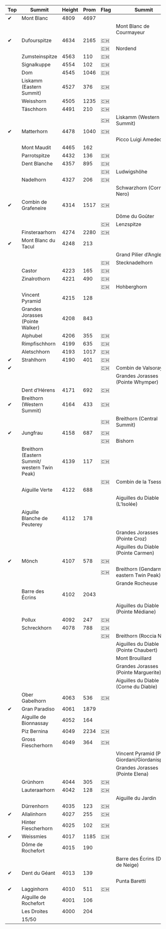 | Top | Summit | Height | Prom | Flag | Summit | Height | Prom |
| -------- | -------- | -------- | -------- | -------- | -------- | -------- | -------- |
|&#x2714;|Mont Blanc|4809|4697|||||
||||||Mont Blanc de Courmayeur|4748|18|
|&#x2714;|Dufourspitze|4634|2165|:switzerland:||||
|||||:switzerland:|Nordend|4609|94|
||Zumsteinspitze|4563|110|:switzerland:||||
||Signalkuppe|4554|102|:switzerland:||||
||Dom|4545|1046|:switzerland:||||
||Liskamm (Eastern Summit)|4527|376|:switzerland:||||
||Weisshorn|4505|1235|:switzerland:||||
||Täschhorn|4491|210|:switzerland:||||
|||||:switzerland:|Liskamm (Western Summit)|4479|62|
|&#x2714;|Matterhorn|4478|1040|:switzerland:||||
||||||Picco Luigi Amedeo|4469|54|
||Mont Maudit|4465|162|||||
||Parrotspitze|4432|136|:switzerland:||||
||Dent Blanche|4357|895|:switzerland:||||
|||||:switzerland:|Ludwigshöhe|4341|58|
||Nadelhorn|4327|206|:switzerland:||||
||||||Schwarzhorn (Corno Nero)|4322|42|
|&#x2714;|Combin de Grafeneire|4314|1517|:switzerland:||||
||||||Dôme du Goûter|4304|58|
|||||:switzerland:|Lenzspitze|4294|86|
||Finsteraarhorn|4274|2280|:switzerland:||||
|&#x2714;|Mont Blanc du Tacul|4248|213|||||
||||||Grand Pilier d’Angle|4243|35|
|||||:switzerland:|Stecknadelhorn|4241|30|
||Castor|4223|165|:switzerland:||||
||Zinalrothorn|4221|490|:switzerland:||||
|||||:switzerland:|Hohberghorn|4219|75
||Vincent Pyramid|4215|128|||||
||Grandes Jorasses (Pointe Walker)|4208|843|||||
||Alphubel|4206|355|:switzerland:||||
||Rimpfischhorn|4199|635|:switzerland:||||
||Aletschhorn|4193|1017|:switzerland:||||
|&#x2714;|Strahlhorn|4190|401|:switzerland:||||
|&#x2714;||||:switzerland:|Combin de Valsoray|4183|57|
||||||Grandes Jorasses (Pointe Whymper)|4184|51|
||Dent d’Hérens|4171|692|:switzerland:||||
|&#x2714;|Breithorn (Western Summit)|4164|433|:switzerland:||||
|||||:switzerland:|Breithorn (Central Summit)|4159|82|
|&#x2714;|Jungfrau|4158|687|:switzerland:||||
|||||:switzerland:|Bishorn|4153|95|
||Breithorn (Eastern Summit/ western Twin Peak)|4139|117|:switzerland:||||
|||||:switzerland:|Combin de la Tsessette|4134|52|
||Aiguille Verte|4122|688|||||
||||||Aiguilles du Diable (L’Isolée)|4114|36|
||Aiguille Blanche de Peuterey|4112|178|||||
||||||Grandes Jorasses (Pointe Croz)|4110|10|
||||||Aiguilles du Diable (Pointe Carmen)|4109|36|
|&#x2714;|Mönch|4107|578|:switzerland:||||
|||||:switzerland:|Breithorn (Gendarm/ eastern Twin Peak)|4106|36|
||||||Grande Rocheuse|4102|52
||Barre des Écrins|4102|2043|||||
||||||Aiguilles du Diable (Pointe Médiane)|4097|40|
||Pollux|4092|247|:switzerland:||||
||Schreckhorn|4078|788|:switzerland:||||
|||||:switzerland:|Breithorn (Roccia Nera)|4075|30|
||||||Aiguilles du Diable (Pointe Chaubert)|4074|57|
||||||Mont Brouillard|4069|39|
||||||Grandes Jorasses (Pointe Marguerite)|4065|50|
||||||Aiguilles du Diable (Corne du Diable)|4064|19|
||Ober Gabelhorn|4063|536|:switzerland:||||
|&#x2714;|Gran Paradiso|4061|1879|||||
||Aiguille de Bionnassay|4052|164|||||
||Piz Bernina|4049|2234|:switzerland:||||
||Gross Fiescherhorn|4049|364|:switzerland:||||
||||||Vincent Pyramid (Punta Giordani/Giordanispetz)|4046|5|
||||||Grandes Jorasses (Pointe Elena)|4045|10|
||Grünhorn|4044|305|:switzerland:||||
||Lauteraarhorn|4042|128|:switzerland:||||
||||||Aiguille du Jardin|4035|37|
||Dürrenhorn|4035|123|:switzerland:||||
|&#x2714;|Allalinhorn|4027|255|:switzerland:||||
||Hinter Fiescherhorn|4025|102|:switzerland:||||
|&#x2714;|Weissmies|4017|1185|:switzerland:||||
||Dôme de Rochefort|4015|190|||||
||||||Barre des Écrins (Dôme de Neige)|4015|41|
|&#x2714;|Dent du Géant|4013|139|||||
||||||Punta Baretti|4013|56|
|&#x2714;|Lagginhorn|4010|511|:switzerland:||||
||Aiguille de Rochefort|4001|106|||||
||Les Droites|4000|204|||||
||15/50|||||||
